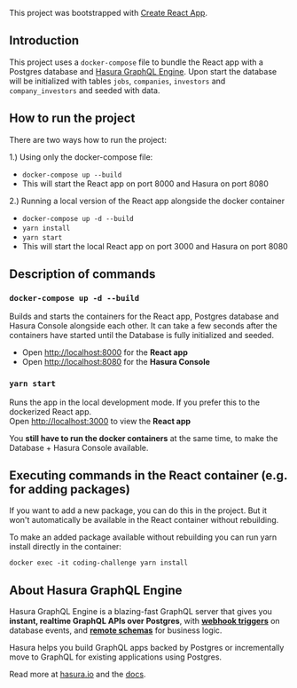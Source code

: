 This project was bootstrapped with [Create React App](https://github.com/facebook/create-react-app).

## Introduction

This project uses a `docker-compose` file to bundle the React app with a Postgres database and [Hasura GraphQL Engine](https://hasura.io/).
Upon start the database will be initialized with tables `jobs`, `companies`, `investors` and `company_investors` and seeded with data.

## How to run the project

There are two ways how to run the project:

1.) Using only the docker-compose file: 
- `docker-compose up --build`
- This will start the React app on port 8000 and Hasura on port 8080


2.) Running a local version of the React app alongside the docker container 
- `docker-compose up -d --build`
- `yarn install`
- `yarn start`
- This will start the local React app on port 3000 and Hasura on port 8080

## Description of commands

### `docker-compose up -d --build`

Builds and starts the containers for the React app, Postgres database and Hasura Console alongside each other.
It can take a few seconds after the containers have started until the Database is fully initialized and seeded.
* Open [http://localhost:8000](http://localhost:8000) for the **React app**
* Open [http://localhost:8080](http://localhost:8080) for the **Hasura Console**

### `yarn start`

Runs the app in the local development mode. If you prefer this to the dockerized React app. <br />
Open [http://localhost:3000](http://localhost:3000) to view the **React app**

You **still have to run the docker containers** at the same time, to make the Database + Hasura Console available.

## Executing commands in the React container (e.g. for adding packages)
If you want to add a new package, you can do this in the project. But it won't automatically be available in the React container without rebuilding.

To make an added package available without rebuilding you can run yarn install directly in the container:

`docker exec -it coding-challenge yarn install`

## About Hasura GraphQL Engine

Hasura GraphQL Engine is a blazing-fast GraphQL server that gives you **instant, realtime GraphQL APIs over Postgres**, with [**webhook triggers**](event-triggers.md) on database events, and [**remote schemas**](remote-schemas.md) for business logic.

Hasura helps you build GraphQL apps backed by Postgres or incrementally move to GraphQL for existing applications using Postgres.

Read more at [hasura.io](https://hasura.io) and the [docs](https://hasura.io/docs).


